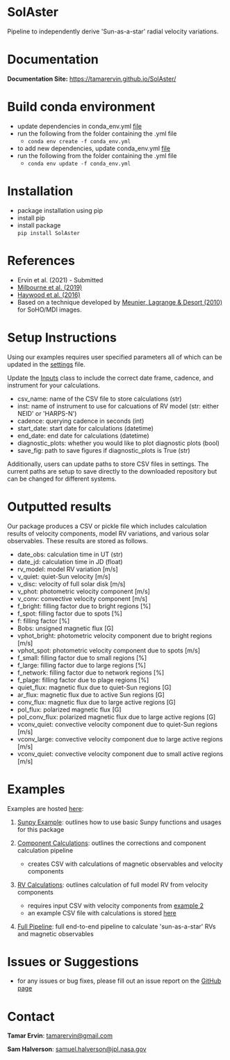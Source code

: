 # SolAster

Pipeline to independently derive 'Sun-as-a-star' radial velocity variations.

# Documentation

**Documentation Site:**  https://tamarervin.github.io/SolAster/

# Build conda environment

* update dependencies in conda_env.yml [file](conda_env.yml)   
* run the following from the folder containing the .yml file
    * ``conda env create -f conda_env.yml``  
* to add new dependencies, update conda_env.yml [file](conda_env.yml)  
* run the following from the folder containing the .yml file  
    * ``conda env update -f conda_env.yml``
    
# Installation

* package installation using pip  
* install pip  
* install package   
``pip install SolAster``  
  
# References  

* Ervin et al. (2021) - Submitted  
* [Milbourne et al. (2019)](https://doi.org/10.3847/1538-4357/ab064a)  
* [Haywood et al. (2016)](https://doi.org/10.1093/mnras/stw187)  
* Based on a technique developed by [Meunier, Lagrange & Desort (2010)](https://doi.org/10.1051/0004-6361/200913551) 
  for SoHO/MDI images.  


# Setup Instructions  

Using our examples requires user specified parameters all of which can be updated in the [settings](https://github.com/tamarervin/SolAster/tree/main/SolAster/tools/settings.py) file.

Update the [Inputs](https://github.com/tamarervin/SolAster/tree/main/SolAster/tools/settings.py) class to include the correct date
frame, cadence, and instrument for your calculations.  

* csv_name: name of the CSV file to store calculations (str)  
* inst: name of instrument to use for calcuations of RV model (str: either NEID' or 'HARPS-N')  
* cadence: querying cadence in seconds (int)  
* start_date: start date for calculations (datetime)  
* end_date: end date for calculations (datetime)  
* diagnostic_plots: whether you would like to plot diagnostic plots (bool)  
* save_fig: path to save figures if diagnostic_plots is True (str)  

Additionally, users can update paths to store CSV files in settings. The current paths are setup to save directly to the downloaded
repository but can be changed for different systems.  

# Outputted results

Our package produces a CSV or pickle file which includes calculation results of velocity components, model RV variations, and 
various solar observables. These results are stored as follows.

* date_obs: calculation time in UT (str)  
* date_jd: calculation time in JD (float)  
* rv_model: model RV variation [m/s]  
* v_quiet: quiet-Sun velocity [m/s]  
* v_disc: velocity of full solar disk [m/s]  
* v_phot: photometric velocity component [m/s]  
* v_conv: convective velocity component [m/s]  
* f_bright: filling factor due to bright regions [%]  
* f_spot: filling factor due to spots [%]  
* f: filling factor [%]  
* Bobs: unsigned magnetic flux [G]  
* vphot_bright: photometric velocity component due to bright regions [m/s]  
* vphot_spot: photometric velocity component due to spots [m/s]  
* f_small: filling factor due to small regions [%]  
* f_large: filling factor due to large regions [%]  
* f_network: filling factor due to network regions [%]  
* f_plage: filling factor due to plage regions [%]  
* quiet_flux: magnetic flux due to quiet-Sun regions [G]  
* ar_flux: magnetic flux due to active Sun regions [G]  
* conv_flux: magnetic flux due to large active regions [G]  
* pol_flux: polarized magnetic flux [G]  
* pol_conv_flux: polarized magnetic flux due to large active regions [G]  
* vconv_quiet: convective velocity component due to quiet-Sun regions [m/s]  
* vconv_large: convective velocity component due to large active regions [m/s]  
* vconv_quiet: convective velocity component due to small active regions [m/s]  


# Examples
Examples are hosted [here](https://github.com/tamarervin/SolAster/tree/main/SolAster/examples):  

1. [Sunpy Example](https://github.com/tamarervin/SolAster/blob/main/SolAster/examples/sunpy_example.ipynb): 
outlines how to use basic Sunpy functions and usages for this package  
   
2. [Component Calculations](https://github.com/tamarervin/SolAster/blob/main/SolAster/examples/component_calculations.ipynb): 
outlines the corrections and component calculation pipeline  
   * creates CSV with calculations of magnetic observables and velocity components  
  
3. [RV Calculations](https://github.com/tamarervin/SolAster/blob/main/SolAster/examples/rv_calculation.ipynb):
outlines calculation of full model RV from velocity components  
   * requires input CSV with velocity components from [example 2](https://github.com/tamarervin/SolAster/blob/main/SolAster/examples/component_calculations.ipynb)  
   * an example CSV file with calculations is stored [here](https://github.com/tamarervin/SolAster/blob/main/SolAster/products/csv_files/calcs/example_calcs.csv)
    
4. [Full Pipeline](https://github.com/tamarervin/SolAster/blob/main/SolAster/examples/full_pipeline.ipynb):
full end-to-end pipeline to calculate 'sun-as-a-star' RVs and magnetic observables 
   
# Issues or Suggestions

* for any issues or bug fixes, please fill out an issue report on the [GitHub page](https://github.com/tamarervin/SolAster/issues)  

# Contact

**Tamar Ervin**: <tamarervin@gmail.com>

**Sam Halverson**: <samuel.halverson@jpl.nasa.gov>
